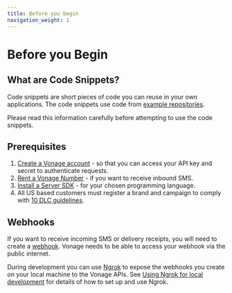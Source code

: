 ```yaml
---
title: Before you begin
navigation_weight: 1
---
```


# Before you Begin

## What are Code Snippets?

Code snippets are short pieces of code you can reuse in your own applications.
The code snippets use code from [example repositories](https://github.com/topics/nexmo-quickstart).

Please read this information carefully before attempting to use the code snippets. 

## Prerequisites

1. [Create a Vonage account](/account/guides/dashboard-management#create-and-configure-a-vonage-account) - so that you can access your API key and secret to authenticate requests.
2. [Rent a Vonage Number](/numbers/guides/number-management#rent-a-virtual-number) - if you want to receive inbound SMS.
3. [Install a Server SDK](/tools) - for your chosen programming language.
4. All US based customers must register a brand and campaign to comply with [10 DLC guidelines](/messaging/sms/overview#send-an-sms).

## Webhooks

If you want to receive incoming SMS or delivery receipts, you will need to create a [webhook](/concepts/guides/webhooks). Vonage needs to be able to access your webhook via the public internet.

During development you can use [Ngrok](https://ngrok.com) to expose the webhooks you create on your local machine to the Vonage APIs. See [Using Ngrok for local development](/tools/ngrok) for details of how to set up and use Ngrok.
